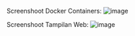 Screenshoot Docker Containers:
![image](https://github.com/Andika-Sianipar/Tes_Docker/assets/120103574/96f81a6b-e800-4f02-939a-feb8bc57e019)

Screenshoot Tampilan Web:
![image](https://github.com/Andika-Sianipar/Tes_Docker/assets/120103574/c4285ac5-bf29-406d-bd55-a2c6798326d3)
